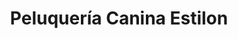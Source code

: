 ---
title: "Peluquería Canina Estilon"
url: /san-andres/peluqueria-canina-estilon/
shop: mascotas
---